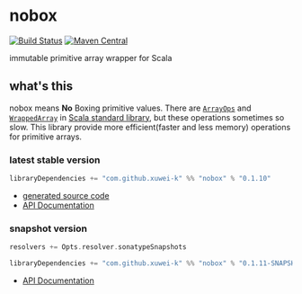 # nobox

[![Build Status](https://secure.travis-ci.org/xuwei-k/nobox.png?branch=master)](http://travis-ci.org/xuwei-k/nobox)
[![Maven Central](https://maven-badges.herokuapp.com/maven-central/com.github.xuwei-k/nobox_2.11/badge.svg)](https://maven-badges.herokuapp.com/maven-central/com.github.xuwei-k/nobox_2.11)


immutable primitive array wrapper for Scala

## what's this

nobox means **No** Boxing primitive values.
There are [`ArrayOps`](https://github.com/scala/scala/blob/v2.11.4/src/library/scala/collection/mutable/ArrayOps.scala) and [`WrappedArray`](https://github.com/scala/scala/blob/v2.11.4/src/library/scala/collection/mutable/WrappedArray.scala) in [Scala standard library](http://docs.scala-lang.org/overviews/collections/arrays.html), but these operations sometimes so slow.
This library provide more efficient(faster and less memory) operations for primitive arrays.

### latest stable version

```scala
libraryDependencies += "com.github.xuwei-k" %% "nobox" % "0.1.10"
```

- [generated source code](http://java-src.appspot.com/com.github.xuwei-k/nobox_2.11?latest)
- [API Documentation](https://oss.sonatype.org/service/local/repositories/releases/archive/com/github/xuwei-k/nobox_2.11/0.1.10/nobox_2.11-0.1.10-javadoc.jar/!/index.html)


### snapshot version

```scala
resolvers += Opts.resolver.sonatypeSnapshots

libraryDependencies += "com.github.xuwei-k" %% "nobox" % "0.1.11-SNAPSHOT"
```


- [API Documentation](https://oss.sonatype.org/service/local/repositories/snapshots/archive/com/github/xuwei-k/nobox_2.11/0.1.11-SNAPSHOT/nobox_2.11-0.1.11-SNAPSHOT-javadoc.jar/!/index.html)


